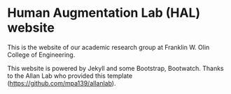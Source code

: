 # Human Augmentation Lab (HAL) website

This is the website of our academic research group at Franklin W. Olin College of Engineering.

This website is powered by Jekyll and some Bootstrap, Bootwatch. Thanks to the Allan Lab who provided this template (https://github.com/mpa139/allanlab).

